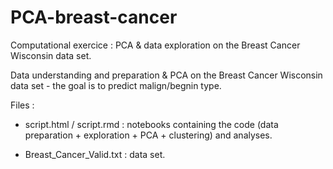 # PCA-breast-cancer
Computational exercice : PCA &amp; data exploration on the Breast Cancer Wisconsin data set.

Data understanding and preparation & PCA on the Breast Cancer Wisconsin data set - the goal is to predict malign/begnin type.

Files :

- script.html / script.rmd : notebooks containing the code (data preparation + exploration + PCA + clustering) and analyses.

- Breast_Cancer_Valid.txt : data set.
